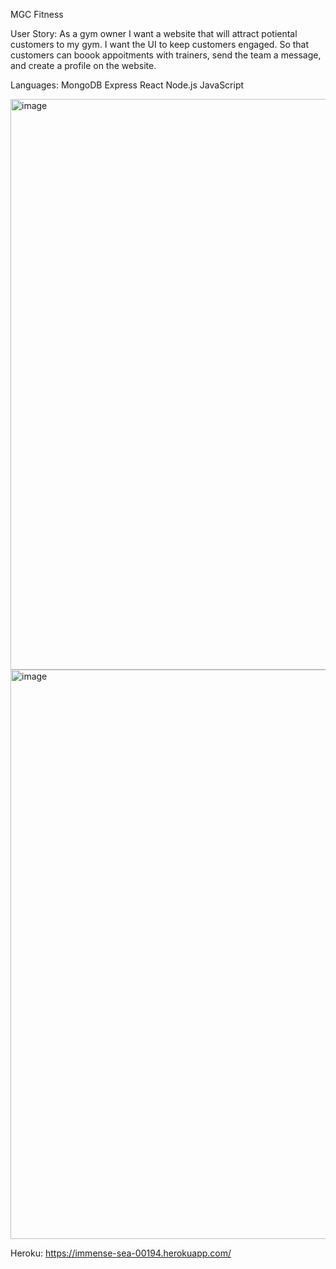 MGC Fitness


User Story: 
As a gym owner I want a website that will attract potiental customers to my gym. 
I want the UI to keep customers engaged.
So that customers can boook appoitments with trainers, send the team a message, and create a profile on the website. 

Languages: 
  MongoDB
  Express
  React
  Node.js
  JavaScript
  
<img width="913" alt="image" src="https://user-images.githubusercontent.com/92882370/163070965-50df6115-ce21-486f-8dc8-14f66a919ede.png">

<img width="911" alt="image" src="https://user-images.githubusercontent.com/92882370/163071014-071217db-5f2c-44c7-a65e-4606ebf200b0.png">


Heroku: 
https://immense-sea-00194.herokuapp.com/
